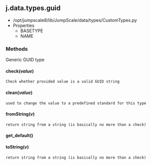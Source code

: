 <!-- toc -->
## j.data.types.guid

- /opt/jumpscale8/lib/JumpScale/data/types/CustomTypes.py
- Properties
    - BASETYPE
    - NAME

### Methods

Generic GUID type

#### check(*value*) 

```
Check whether provided value is a valid GUID string

```

#### clean(*value*) 

```
used to change the value to a predefined standard for this type

```

#### fromString(*v*) 

```
return string from a string (is basically no more than a check)

```

#### get_default() 

#### toString(*v*) 

```
return string from a string (is basically no more than a check)

```

